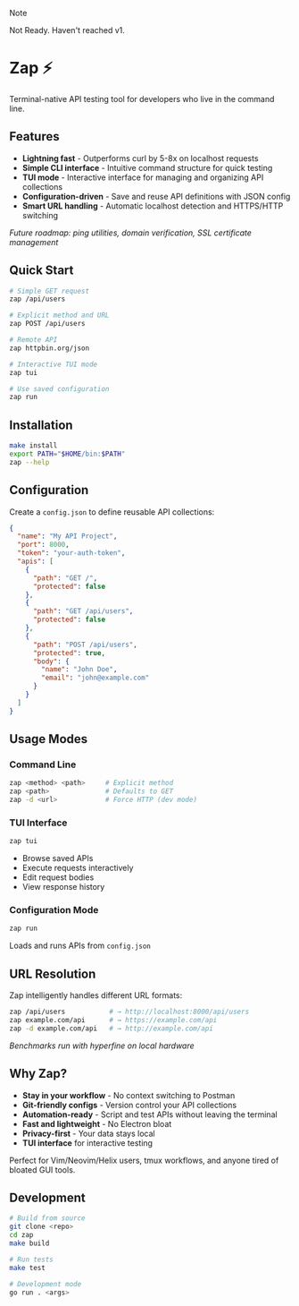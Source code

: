 > [!NOTE]
> Not Ready. Haven't reached v1.

# Zap ⚡

Terminal-native API testing tool for developers who live in the command line.

## Features

- **Lightning fast** - Outperforms curl by 5-8x on localhost requests
- **Simple CLI interface** - Intuitive command structure for quick testing  
- **TUI mode** - Interactive interface for managing and organizing API collections
- **Configuration-driven** - Save and reuse API definitions with JSON config
- **Smart URL handling** - Automatic localhost detection and HTTPS/HTTP switching

*Future roadmap: ping utilities, domain verification, SSL certificate management*

## Quick Start

```bash
# Simple GET request
zap /api/users

# Explicit method and URL  
zap POST /api/users

# Remote API
zap httpbin.org/json

# Interactive TUI mode
zap tui

# Use saved configuration
zap run
```

## Installation

```bash
make install
export PATH="$HOME/bin:$PATH"
zap --help
```

## Configuration

Create a `config.json` to define reusable API collections:

```json
{
  "name": "My API Project",
  "port": 8000,
  "token": "your-auth-token",
  "apis": [
    {
      "path": "GET /",
      "protected": false
    },
    {
      "path": "GET /api/users", 
      "protected": false
    },
    {
      "path": "POST /api/users",
      "protected": true,
      "body": {
        "name": "John Doe",
        "email": "john@example.com"
      }
    }
  ]
}
```

## Usage Modes

### Command Line
```bash
zap <method> <path>     # Explicit method
zap <path>              # Defaults to GET
zap -d <url>            # Force HTTP (dev mode)
```

### TUI Interface
```bash
zap tui
```
- Browse saved APIs
- Execute requests interactively  
- Edit request bodies
- View response history

### Configuration Mode
```bash
zap run
```
Loads and runs APIs from `config.json`

## URL Resolution

Zap intelligently handles different URL formats:

```bash
zap /api/users           # → http://localhost:8000/api/users
zap example.com/api      # → https://example.com/api  
zap -d example.com/api   # → http://example.com/api
```

*Benchmarks run with hyperfine on local hardware*

## Why Zap?

- **Stay in your workflow** - No context switching to Postman
- **Git-friendly configs** - Version control your API collections
- **Automation-ready** - Script and test APIs without leaving the terminal
- **Fast and lightweight** - No Electron bloat
- **Privacy-first** - Your data stays local
- **TUI interface** for interactive testing

Perfect for Vim/Neovim/Helix users, tmux workflows, and anyone
tired of bloated GUI tools.

## Development

```bash
# Build from source
git clone <repo>
cd zap
make build

# Run tests  
make test

# Development mode
go run . <args>
```
